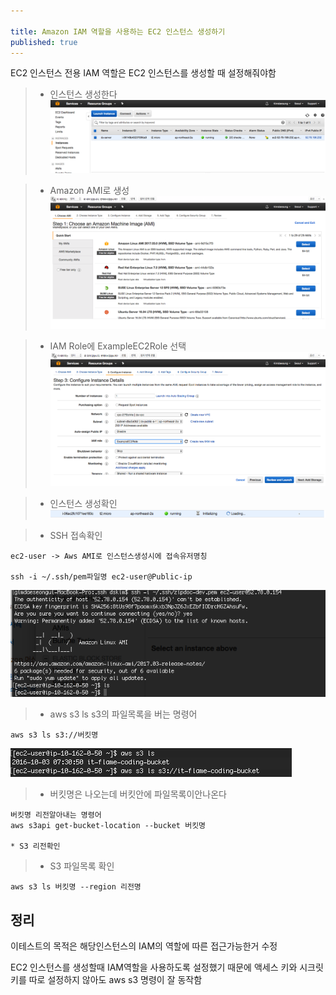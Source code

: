 ```yaml
---

title: Amazon IAM 역할을 사용하는 EC2 인스턴스 생성하기
published: true
---
```



EC2 인스턴스 전용 IAM 역할은 EC2 인스턴스를 생성할 때 설정해줘야함

> - 인스턴스 생성한다 
![](/assets/imgs/2017/05/02/iam-role-ec2-create-01-20170502.png)


> - Amazon AMI로 생성 
![](/assets/imgs/2017/05/02/iam-role-ec2-create-02-20170502.png)


> - IAM Role에 ExampleEC2Role 선택 
![](/assets/imgs/2017/05/02/iam-role-ec2-create-03-20170502.png)


> - 인스턴스 생성확인 
![](/assets/imgs/2017/05/02/iam-role-ec2-create-04-20170502.png)

> - SSH 접속확인
```
ec2-user -> Aws AMI로 인스턴스생성시에 접속유저명칭

ssh -i ~/.ssh/pem파일명 ec2-user@Public-ip
```
![](/assets/imgs/2017/05/02/iam-role-ec2-create-05-20170502.png)

> - aws s3 ls s3의 파일목록을 버는 명령어
```
aws s3 ls s3://버킷명
```
![](/assets/imgs/2017/05/02/iam-role-ec2-create-06-20170502.png)

> - 버킷명은 나오는데 버킷안에 파일목록이안나온다

```
버킷명 리전알아내는 명령어
aws s3api get-bucket-location --bucket 버킷명

* S3 리전확인
```

>- S3 파일목록 확인
```
aws s3 ls 버킷명 --region 리전명
```

## 정리 

이테스트의 목적은 해당인스턴스의 IAM의 역할에 따른 접근가능한거 수정

EC2 인스턴스를 생성할때 IAM역할을 사용하도록 설정했기 때문에 액세스 키와 시크릿 키를 따로 설정하지 않아도 aws s3 명령이 잘 동작함